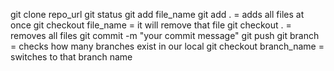 git clone repo_url
git status
git add file_name
git add . = adds all files at once
git checkout file_name = it will remove that file
git checkout . = removes all files
git commit -m "your commit message"
git push
git branch = checks how many branches exist in our local
git checkout branch_name = switches to that branch name
